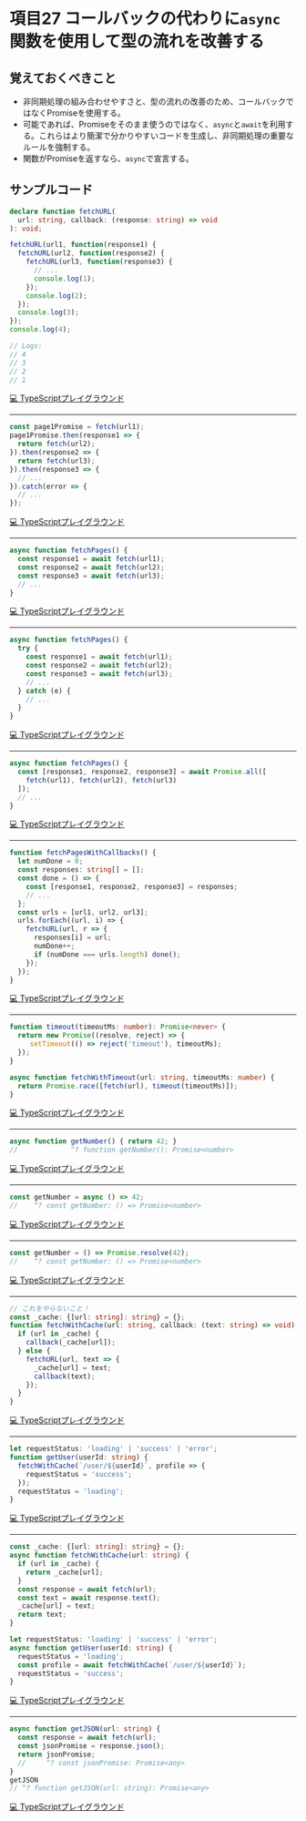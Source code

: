 # 項目27  コールバックの代わりに`async`関数を使用して型の流れを改善する

## 覚えておくべきこと

* 非同期処理の組み合わせやすさと、型の流れの改善のため、コールバックではなくPromiseを使用する。
* 可能であれば、Promiseをそのまま使うのではなく、`async`と`await`を利用する。これらはより簡潔で分かりやすいコードを生成し、非同期処理の重要なルールを強制する。
* 関数がPromiseを返すなら、`async`で宣言する。

## サンプルコード

```ts
declare function fetchURL(
  url: string, callback: (response: string) => void
): void;

fetchURL(url1, function(response1) {
  fetchURL(url2, function(response2) {
    fetchURL(url3, function(response3) {
      // ...
      console.log(1);
    });
    console.log(2);
  });
  console.log(3);
});
console.log(4);

// Logs:
// 4
// 3
// 2
// 1
```

[💻 TypeScriptプレイグラウンド](https://www.typescriptlang.org/ja/play/?ts=5.8.2#code/CYUwxgNghgTiAEAzArgOzAFwJYHtVJAzAAsBVAJQBkAKAKHnmRggC54BnDGLVAcwBp4YKBAgAjKGADWbanHYAHPOxBtO3PgEp4AXgB88AG44swWprbHTAblq1EhEhRpMIARkEp02PHJCLlEDdtAG96AiIyKmpXACZPNExcVD8A1BVY0PCGB0jnGOYAZgTvZNSldJBCrIZa+AB6evgAOlbs2rBlHAgQZogcXmpg2zqAX00Rjq6evoHqTMnxyc707t7+werbJdoV9jXZwYAWCbtG+EoB9hZac6PbpsKH+FjntyA)

----

```ts
const page1Promise = fetch(url1);
page1Promise.then(response1 => {
  return fetch(url2);
}).then(response2 => {
  return fetch(url3);
}).then(response3 => {
  // ...
}).catch(error => {
  // ...
});
```

[💻 TypeScriptプレイグラウンド](https://www.typescriptlang.org/ja/play/?ts=5.8.2#code/MYewdgzgLgBADgQwOYFMCMAFATiAtgSwhRgF4YAzFKYACwAoBXLAGzQEoBuAKEVUxwJEAdFBoowdLCghxwRNKQB8MAN5cYMKVCZgKVWoxYAmTlwC+bEWIlSZclEaWr1mqjr3V6TZgGZTFq3FJaVlIFB8nNQ0AemiYIQTzS2AETzoULBwsSJdY+MSLDiA)

----

```ts
async function fetchPages() {
  const response1 = await fetch(url1);
  const response2 = await fetch(url2);
  const response3 = await fetch(url3);
  // ...
}
```

[💻 TypeScriptプレイグラウンド](https://www.typescriptlang.org/ja/play/?ts=5.8.2#code/IYZwngdgxgBAZgV2gFwJYHsLwKbKgCwAVgBzbEACgEoYBvAKBhikxGRgCdyAHV7ARhgBeGMADuwVOzi4CFBBwA2-KgG5GzVuy4heEENgBMw0RKk48+eUsNqNLfdp58AzCfGTpsqwsUu7TAD0gTAAdOH0AL5AA)

----

```ts
async function fetchPages() {
  try {
    const response1 = await fetch(url1);
    const response2 = await fetch(url2);
    const response3 = await fetch(url3);
    // ...
  } catch (e) {
    // ...
  }
}
```

[💻 TypeScriptプレイグラウンド](https://www.typescriptlang.org/ja/play/?ts=5.8.2#code/IYZwngdgxgBAZgV2gFwJYHsLwKbKgCwAVgBzbEACgEoYBvAKBhmQCcw7GmYpMRkYW5AA69sARhgBeGMADuwVPzi4CFBCwA2YqgG5OTHhD4DhogExSZ8xTjz41ms7v3de-QSBFHsAZktyFJRV7dQ0fZy4YAHoomAA6BM4AX25gOxgKbBoGSJj4xKYk+iSgA)

----

```ts
async function fetchPages() {
  const [response1, response2, response3] = await Promise.all([
    fetch(url1), fetch(url2), fetch(url3)
  ]);
  // ...
}
```

[💻 TypeScriptプレイグラウンド](https://www.typescriptlang.org/ja/play/?ts=5.8.2#code/IYZwngdgxgBAZgV2gFwJYHsLwKbKgCwAVgBzbEACgEoYBvAKBhikxGRgG0AncgB1ewBGADQweIfhBDYATKPGTpAZgC6MALwxgAd2Cp2hLugC2qaQDpgAGysUOjJjjz4KCLlcFVRcXAVfuZLyc-NyslKgcVKgBuBwB6OJhzZPoAXyA)

----

```ts
function fetchPagesWithCallbacks() {
  let numDone = 0;
  const responses: string[] = [];
  const done = () => {
    const [response1, response2, response3] = responses;
    // ...
  };
  const urls = [url1, url2, url3];
  urls.forEach((url, i) => {
    fetchURL(url, r => {
      responses[i] = url;
      numDone++;
      if (numDone === urls.length) done();
    });
  });
}
```

[💻 TypeScriptプレイグラウンド](https://www.typescriptlang.org/ja/play/?ts=5.8.2#code/GYVwdgxgLglg9mABMAplCALACgQwOYoDOA6jFBgMI4A21ARjhANaEAUAlIgN4BQii1NIjAgAtgBEEKRAF5EABgDcfRBASEoiAE5EADuqIAuRBq0wweANoBdWYhvL+asBsQATKXY6yAfNxVO6pqWOoT6LigAjAA02noGAEyxoeGEKADMtnIpBoSO-IgA9IWIAHTlKgC++c6uIFrUhHaW9dQxiK1JHQ2Z+a2EpcBwWgCijBisrK2xMJwyfrwFyGiYAKoASgAyUw3Jvv5L-DkRhJYwWd3U+UsiElIA1PfXBTDAiKy3kmDSMr+XA4ILOROB5vhxnpV2PlIcpKkA)

----

```ts
function timeout(timeoutMs: number): Promise<never> {
  return new Promise((resolve, reject) => {
     setTimeout(() => reject('timeout'), timeoutMs);
  });
}

async function fetchWithTimeout(url: string, timeoutMs: number) {
  return Promise.race([fetch(url), timeout(timeoutMs)]);
}
```

[💻 TypeScriptプレイグラウンド](https://www.typescriptlang.org/ja/play/?ts=5.8.2#code/GYVwdgxgLglg9mABLAtgUziKAKVGsCyAzgFyJggoBGaATgJRkAKtcKMRaAPGGgG50AfIgDeAKESJaaKCFpJeAd0Qs2HNNmzSicADYCANFLQArNNHqIAvMPGT7nKABUY6TDmyWbxs9GwByPHd-eiMgwiJ6AG4JRABfaLE4sTEAQyIAT0hEUEhYBByZCAALAHUYKGKXNyxsOV0yIihaGDAAczDXfChiMgpqOks7Y1l5FVZ2TgA6WlSIDQBtYCLiutpdUOQu91xtiPoAXUS4oA)

----

```ts
async function getNumber() { return 42; }
//             ^? function getNumber(): Promise<number>
```

[💻 TypeScriptプレイグラウンド](https://www.typescriptlang.org/ja/play/?ts=5.8.2#code/IYZwngdgxgBAZgV2gFwJYHsIwOYFNkByCAtgEa4BOAFAJQwDeMF+CFWALAEwDcMAvgCgA9EJhjxE8QD0A-PCRQ0mHPiJlKtAFwwAChXTFUIXAB4IJchQB8QA)

----

```ts
const getNumber = async () => 42;
//    ^? const getNumber: () => Promise<number>
```

[💻 TypeScriptプレイグラウンド](https://www.typescriptlang.org/ja/play/?ts=5.8.2#code/MYewdgzgLgBA5gUygOQK4FsBGCBOMC8MAhhAJ5jAwAUAlAQHwwAsATANwBQA9FzHzAD0A-DFCRYiFBmw4AXNTr5GABRwh0ASwgIAPGGm56QA)

----

```ts
const getNumber = () => Promise.resolve(42);
//    ^? const getNumber: () => Promise<number>
```

[💻 TypeScriptプレイグラウンド](https://www.typescriptlang.org/ja/play/?ts=5.8.2#code/MYewdgzgLgBA5gUygOQK4FsBGCBOMC8MAFAJQEB8MACjiOgJYQIB0OCEIANgG4JEAsAJhIBuAFAB6CTBkwAegH4YoSLEQoM2HAC5iZfJRp1GCADxhNuckA)

----

```ts
// これをやらないこと！
const _cache: {[url: string]: string} = {};
function fetchWithCache(url: string, callback: (text: string) => void) {
  if (url in _cache) {
    callback(_cache[url]);
  } else {
    fetchURL(url, text => {
      _cache[url] = text;
      callback(text);
    });
  }
}
```

[💻 TypeScriptプレイグラウンド](https://www.typescriptlang.org/ja/play/?ts=5.8.2#code/PTAEmUGQYhkJIZBCGRIhkFYMgRBnICwZCA-wKAMYHsA7AZwBdQB9HAQxwAsBTALlAG8BtAVwCcAbZ0rgEsCAcwC6-EkNEBfUAF5WMgNxYAZhwI4SgwqDX0SdAOqCStAMI0GACm59QA4SIA0oajx4AjGgGtmNiT0AB4kktIiAJQKAHygAG54ggAm0SxYoKCCaqB2vFkEFNR09GkZme5Unj44vjaU1vScvGKRqply9DxE9KzlmQZGtACqAEoAMnk8bkGhsX0VFQ0lzTxiCqCzJO2LldV+gSEkbf2gMicdWDJAA)

----

```ts
let requestStatus: 'loading' | 'success' | 'error';
function getUser(userId: string) {
  fetchWithCache(`/user/${userId}`, profile => {
    requestStatus = 'success';
  });
  requestStatus = 'loading';
}
```

[💻 TypeScriptプレイグラウンド](https://www.typescriptlang.org/ja/play/?ts=5.8.2#code/DYUwLgBATiCOCuIDOYDKYCGZ5IFwQHJgB7DAEwEsA7AcwIgB9Cl4BjV5JepgkKKYlAIBuAFAAzeFVZgKxKhBrgAqkj4AKHHwCSZfCijUaASggBvURAjjwrABYB1CmDsBhDPZDqABgHotUL4AJGYBugC+3gA0EAAOAuIUoBAAvAB85pZW0HCIKOhYOKnMbBxIXGJW4caVOQjIaJjYSMVEpJS0IqLhQA)

----

```ts
const _cache: {[url: string]: string} = {};
async function fetchWithCache(url: string) {
  if (url in _cache) {
    return _cache[url];
  }
  const response = await fetch(url);
  const text = await response.text();
  _cache[url] = text;
  return text;
}

let requestStatus: 'loading' | 'success' | 'error';
async function getUser(userId: string) {
  requestStatus = 'loading';
  const profile = await fetchWithCache(`/user/${userId}`);
  requestStatus = 'success';
}
```

[💻 TypeScriptプレイグラウンド](https://www.typescriptlang.org/ja/play/?ts=5.8.2#code/MYewdgzgLgBA+sAhsAFgUwFwwN4G0CuATgDZbSECWYA5gLplSU0C+MAvDswNwBQiEATzDAYAM3zCoFcGLRRUAdQpQUAYWToAFEVIxyVagEocPGDAqiY2kubDwkqNMeymzMQnKJ2EGtARK0vGbMrqCQsB4QAA7gEGjsMIgA7ojKsvIo1sSGQTBh0DBQaAAesBzJqRFo0bFoAHRFpZo5rj6O-sS0CY1QuR5QXoUlvTwhPMRy7mgAjvjVUADKUIgDEFgA5MQgiAAmBuswAD4w6xD4wMDVEAfH62iEhCCE67z8QiLiktJ21HIAqnFCNpAQBJHYMJhGExmDyzeZLFb4CAJTbbPY0F6hWKwKKPUQUCYJCppURyRTKNS+TQAAwA9Ej7rSACTYBmEMHMaktGEzObQBGrFFnC5XTHMIA)

----

```ts
async function getJSON(url: string) {
  const response = await fetch(url);
  const jsonPromise = response.json();
  return jsonPromise;
  //     ^? const jsonPromise: Promise<any>
}
getJSON
// ^? function getJSON(url: string): Promise<any>
```

[💻 TypeScriptプレイグラウンド](https://www.typescriptlang.org/ja/play/?ts=5.8.2#code/IYZwngdgxgBAZgV2gFwJYHsIwOYFNkBSAygPIByAFAgE4A2AXDCMtahNgJQwDeAUDDCiZmMarhAAHYbhgBeGMADuwVMnj4oACyp0OAbn6DhagFYhMABWroAtqhAz5YydIB0ZzBX2GxyGlg8IK1t7XAMBAHoIgRiAPQB+IwgRQOC7B0Y00IAeYAgwAD5eAF9ePEJSMl4omAT4JCg0TBx8YnIdBiYWNk5M63TcXPyCoA)
